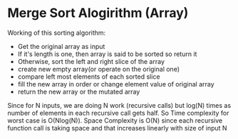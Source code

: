 # Merge Sort Alogirithm (Array)

Working of this sorting algorithm:

- Get the original array as input
- If it's length is one, then array is said to be sorted so return it
- Otherwise, sort the left and right slice of the array
- create new empty array(or operate on the original one)
- compare left most elements of each sorted slice
- fill the new array in order or change element value of original array
- return the new array or the mutated array

Since for N inputs, we are doing N work (recursive calls) but log(N) times as
number of elements in each recursive call gets half.
So Time complexity for worst case is O(Nlog(N)).
Space Complexity is O(N) since each recursive function call is taking space and that increases linearly with size of input N
